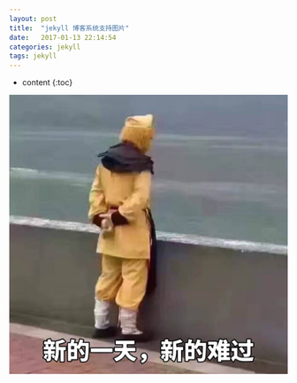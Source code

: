```yaml
---
layout: post
title:  "jekyll 博客系统支持图片"
date:   2017-01-13 22:14:54
categories: jekyll
tags: jekyll
---
```


* content
{:toc}

![ttestimage](/image/test_001.jpg)
